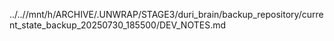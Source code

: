 ../..//mnt/h/ARCHIVE/.UNWRAP/STAGE3/duri_brain/backup_repository/current_state_backup_20250730_185500/DEV_NOTES.md